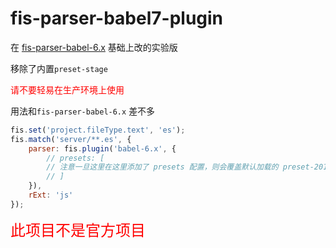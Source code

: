 fis-parser-babel7-plugin
============================

在 [fis-parser-babel-6.x](https://github.com/fex-team/fis-parser-babel-6.x) 基础上改的实验版

移除了内置`preset-stage`

<font color=red>请不要轻易在生产环境上使用</font>

用法和`fis-parser-babel-6.x` 差不多

```js
fis.set('project.fileType.text', 'es');
fis.match('server/**.es', {
    parser: fis.plugin('babel-6.x', {
        // presets: [
        // 注意一旦这里在这里添加了 presets 配置，则会覆盖默认加载的 preset-2015 等插件，因此需要自行添加所有需要使用的 presets
        // ]
    }),
    rExt: 'js'
});
```

<font color=red size=5>此项目不是官方项目</font>
